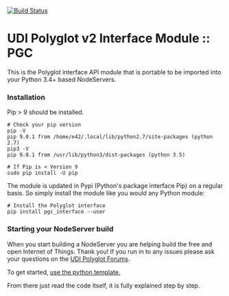 [![Build Status](https://travis-ci.org/UniversalDevicesInc/pgc-python-interface.svg?branch=master)](https://travis-ci.org/UniversalDevicesInc/pgc-python-interface)

# UDI Polyglot v2 Interface Module :: PGC

This is the Polyglot interface API module that is portable to be imported into your Python 3.4+ based NodeServers.

### Installation

Pip > 9 should be installed. 

```
# Check your pip version
pip -V
pip 9.0.1 from /home/e42/.local/lib/python2.7/site-packages (python 2.7)
pip3 -V
pip 9.0.1 from /usr/lib/python3/dist-packages (python 3.5)

# If Pip is < Version 9
sudo pip install -U pip
```

The module is updated in Pypi (Python's package interface Pip) on a regular basis. So simply install the module like you would any Python module:

```
# Install the Polyglot interface
pip install pgc_interface --user
```

### Starting your NodeServer build

When you start building a NodeServer you are helping build the free and open Internet of Things. Thank you! If you run in to any issues please ask your questions on the [UDI Polyglot Forums](http://forum.universal-devices.com/forum/111-polyglot/).

To get started, [use the python template.](https://github.com/Einstein42/udi-poly-template-python)

From there just read the code itself, it is fully explained step by step.
